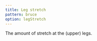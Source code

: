 ```yaml
---
title: Leg stretch
pattern: bruce
option: legStretch
---
```


The amount of stretch at the (upper) legs.
